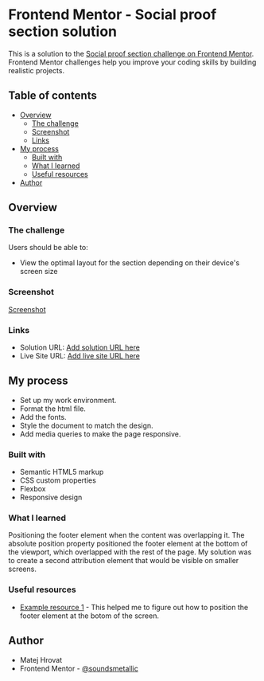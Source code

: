 # Frontend Mentor - Social proof section solution

This is a solution to the [Social proof section challenge on Frontend Mentor](https://www.frontendmentor.io/challenges/social-proof-section-6e0qTv_bA). Frontend Mentor challenges help you improve your coding skills by building realistic projects. 

## Table of contents

- [Overview](#overview)
  - [The challenge](#the-challenge)
  - [Screenshot](#screenshot)
  - [Links](#links)
- [My process](#my-process)
  - [Built with](#built-with)
  - [What I learned](#what-i-learned)
  - [Useful resources](#useful-resources)
- [Author](#author)

## Overview

### The challenge

Users should be able to:

- View the optimal layout for the section depending on their device's screen size

### Screenshot

[Screenshot](./screenshot.jpg)

### Links

- Solution URL: [Add solution URL here](https://your-solution-url.com)
- Live Site URL: [Add live site URL here](https://your-live-site-url.com)

## My process

- Set up my work environment.
- Format the html file.
- Add the fonts.
- Style the document to match the design.
- Add media queries to make the page responsive.

### Built with

- Semantic HTML5 markup
- CSS custom properties
- Flexbox
- Responsive design

### What I learned

Positioning the footer element when the content was overlapping it. The absolute position property positioned the footer element at the bottom of the viewport, which overlapped with the rest of the page. My solution was to create a second attribution element that would be visible on smaller screens.

### Useful resources

- [Example resource 1](https://stackoverflow.com/questions/18990675/how-to-fix-a-footer-overlapping-content) - This helped me to figure out how to position the footer element at the botom of the screen.

## Author

- Matej Hrovat
- Frontend Mentor - [@soundsmetallic](https://www.frontendmentor.io/profile/soundsmetallic)